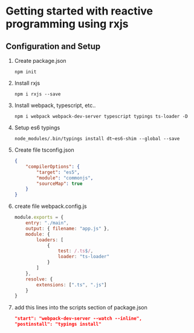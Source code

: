 # Getting started with reactive programming using rxjs

## Configuration and Setup

1. Create package.json
    ``` 
    npm init
    ```

2. Install rxjs
    ```
    npm i rxjs --save
    ```

3. Install webpack, typescript, etc..
    ```
    npm i webpack webpack-dev-server typescript typings ts-loader -D
    ```

4. Setup es6 typings
    ```
    node_modules/.bin/typings install dt~es6-shim --global --save
    ```

5. Create file tsconfig.json
    ```json
    {
        "compilerOptions": {
            "target": "es5",
            "module": "commonjs",
            "sourceMap": true
        }
    }
    ```

6. create file webpack.config.js
    ```javascript
    module.exports = {
        entry: "./main",
        output: { filename: "app.js" },
        module: {
            loaders: [
                {
                    test: /.ts$/,
                    loader: "ts-loader"
                }
            ]
        },
        resolve: {
            extensions: [".ts", ".js"]
        }
    }
    ```

7. add this lines into the scripts section of package.json
    ```json
    "start": "webpack-dev-server --watch --inline",
    "postinstall": "typings install"
    ```